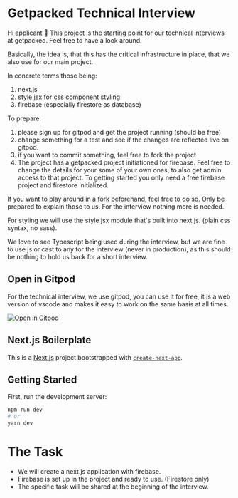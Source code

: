 # Getpacked Technical Interview
Hi applicant 👋
This project is the starting point for our technical interviews at getpacked. 
Feel free to have a look around. 

Basically, the idea is, that this has the critical infrastructure in place, that we also use for our main project. 

In concrete terms those being: 
1. next.js
2. style jsx for css component styling
2. firebase (especially firestore as database)

To prepare: 
1. please sign up for gitpod and get the project running (should be free)
2. change something for a test and see if the changes are reflected live on gitpod. 
3. if you want to commit something, feel free to fork the project
4. The project has a getpacked project initiationed for firebase. Feel free to change the details for your some of your own ones, to also get admin access to that project. To getting started you only need a free firebase project and firestore initialized. 

If you want to play around in a fork beforehand, feel free to do so. Only be prepared to explain those to us. For the interview nothing more is needed. 

For styling we will use the style jsx module that's built into next.js. (plain css syntax, no sass). 

We love to see Typescript being used during the interview, but we are fine to use js or cast to any for the interview (never in production), as this should be nothing to hold us back for a short interview. 

## Open in Gitpod
For the technical interview, we use gitpod, you can use it for free, it is a web version of vscode and makes it easy to work on the same basis at all times. 

[![Open in Gitpod](https://gitpod.io/button/open-in-gitpod.svg)](https://gitpod.io/#https://github.com/getpacked-app/interview-base)

## Next.js Boilerplate
This is a [Next.js](https://nextjs.org/) project bootstrapped with [`create-next-app`](https://github.com/vercel/next.js/tree/canary/packages/create-next-app).

## Getting Started

First, run the development server:

```bash
npm run dev
# or
yarn dev
```

# The Task
- We will create a next.js application with firebase. 
- Firebase is set up in the project and ready to use. (Firestore only)
- The specific task will be shared at the beginning of the interview. 


